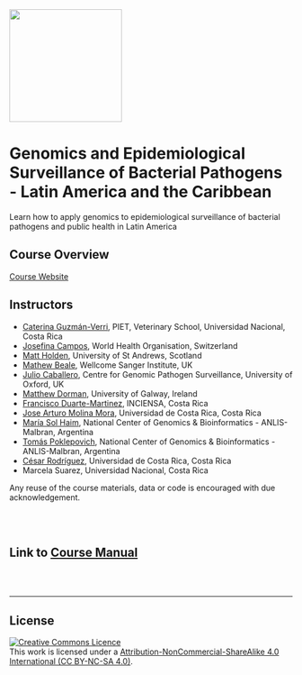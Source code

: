 <img src="https://coursesandconferences.wellcomeconnectingscience.org/wp-content/themes/wcc_courses_and_conferences/dist/assets/svg/logo.svg" width="200" height="200">

# Genomics and Epidemiological Surveillance of Bacterial Pathogens - Latin America and the Caribbean

Learn how to apply genomics to epidemiological surveillance of bacterial pathogens and public health in Latin America

## Course Overview
[Course Website](https://coursesandconferences.wellcomeconnectingscience.org/event/genomics-epidemiological-surveillance-of-bacterial-pathogens-latin-america-and-the-caribbean-20240721/)

## Instructors

- [Caterina Guzmán-Verri](https://scholar.google.com/citations?user=S1GNAC8AAAAJ&hl=en), PIET, Veterinary School, Universidad Nacional, Costa Rica
- [Josefina Campos](https://www.researchgate.net/profile/Josefina-Campos-2), World Health Organisation, Switzerland
- [Matt Holden](https://risweb.st-andrews.ac.uk/portal/en/persons/matthew-holden(029e1abe-7829-4bc3-accf-9d9e392f274c).html), University of St Andrews, Scotland
- [Mathew Beale](https://www.sanger.ac.uk/person/beale-mathew/), Wellcome Sanger Institute, UK
- [Julio Caballero](https://www.pathogensurveillance.net/team/dr-julio-diaz-caballero/), Centre for Genomic Pathogen Surveillance, University of Oxford, UK
- [Matthew Dorman](https://www.universityofgalway.ie/our-research/people/mathematical-statistical-sciences/matthewdorman/), University of Galway, Ireland
- [Francisco Duarte-Martinez](https://www.inciensa.sa.cr/investigacion/investigadores/Francisco%20Duarte.aspx#HERMES_TABS_1_0), INCIENSA, Costa Rica
- [Jose Arturo Molina Mora](https://ciet.ucr.ac.cr/en/researchers/jose-arturo-molina-mora-phd), Universidad de Costa Rica, Costa Rica
- [María Sol Haim](https://www.researchgate.net/profile/Maria-Sol-Haim), National Center of Genomics & Bioinformatics - ANLIS-Malbran, Argentina
- [Tomás Poklepovich](https://www.linkedin.com/in/tom%C3%A1s-javier-pokl%C3%A9povich-caride-6a622322/), National Center of Genomics & Bioinformatics - ANLIS-Malbran, Argentina
- [César Rodríguez](https://scholar.google.com/citations?user=Mq0-MIsAAAAJ&hl=en), Universidad de Costa Rica, Costa Rica
- Marcela Suarez, Universidad Nacional, Costa Rica

Any reuse of the course materials, data or code is encouraged with due acknowledgement.


<br>
<br>

## Link to [Course Manual](https://github.com/WCSCourses/GenEpiLAC2024/blob/main/Manuals/Manual_main.md)
 
 <br>
 <br>




******
## License
<a rel="license" href="http://creativecommons.org/licenses/by/4.0/"><img alt="Creative Commons Licence" style="border-width:0" src="https://i.creativecommons.org/l/by-nc-sa/4.0/88x31.png" /></a><br />This work is licensed under a <a rel="license" href="https://creativecommons.org/licenses/by-nc-sa/4.0/">Attribution-NonCommercial-ShareAlike 4.0 International (CC BY-NC-SA 4.0)</a>.
